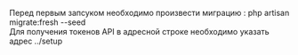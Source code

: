 Перед первым запсуком необходимо произвести миграцию : php artisan migrate:fresh --seed<br>
Для получения токенов API в адресной строке необходимо указать адрес ../setup
